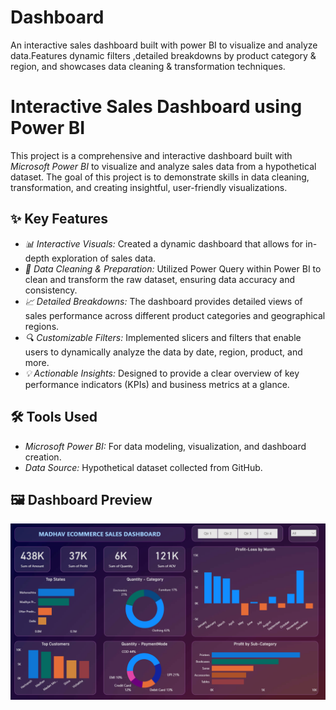 # Dashboard
An interactive sales dashboard built with power BI to visualize and analyze data.Features dynamic filters ,detailed breakdowns by product category &amp; region, and showcases data cleaning &amp; transformation techniques.
# Interactive Sales Dashboard using Power BI

This project is a comprehensive and interactive dashboard built with *Microsoft Power BI* to visualize and analyze sales data from a hypothetical dataset. The goal of this project is to demonstrate skills in data cleaning, transformation, and creating insightful, user-friendly visualizations.

## ✨ Key Features

* *📊 Interactive Visuals:* Created a dynamic dashboard that allows for in-depth exploration of sales data.
* *🧼 Data Cleaning & Preparation:* Utilized Power Query within Power BI to clean and transform the raw dataset, ensuring data accuracy and consistency.
* *📈 Detailed Breakdowns:* The dashboard provides detailed views of sales performance across different product categories and geographical regions.
* *🔍 Customizable Filters:* Implemented slicers and filters that enable users to dynamically analyze the data by date, region, product, and more.
* *💡 Actionable Insights:* Designed to provide a clear overview of key performance indicators (KPIs) and business metrics at a glance.

## 🛠 Tools Used

* *Microsoft Power BI:* For data modeling, visualization, and dashboard creation.
* *Data Source:* Hypothetical dataset collected from GitHub.

## 🖼 Dashboard Preview
![image alt](https://github.com/follow2mehraj/Dashboard/blob/3a4d2c19987fced64d094f75dec923f5c7c7fe8d/Screenshot%202025-08-16%20025307.png)

